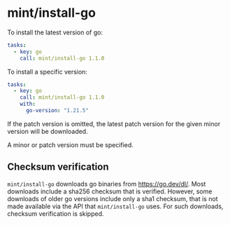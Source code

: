 # mint/install-go

To install the latest version of go:

```yaml
tasks:
  - key: go
    call: mint/install-go 1.1.0
```

To install a specific version:

```yaml
tasks:
  - key: go
    call: mint/install-go 1.1.0
    with:
      go-version: "1.21.5"
```

If the patch version is omitted, the latest patch version for the given minor
version will be downloaded.

A minor or patch version must be specified.

## Checksum verification

`mint/install-go` downloads go binaries from https://go.dev/dl/. Most downloads
include a sha256 checksum that is verified. However, some downloads of older go
versions include only a sha1 checksum, that is not made available via the API
that `mint/install-go` uses. For such downloads, checksum verification is
skipped.
